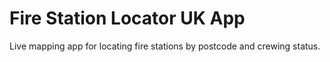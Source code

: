 # Fire Station Locator UK App

Live mapping app for locating fire stations by postcode and crewing status.
